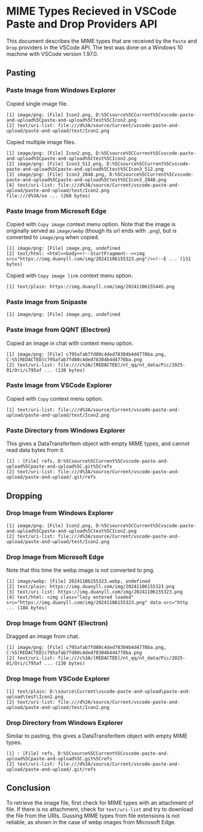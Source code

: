 # MIME Types Recieved in VSCode Paste and Drop Providers API

This document describes the MIME types that are received by the `Paste` and `Drop` providers in the VSCode API. The test was done on a Windows 10 machine with VSCode version 1.97.0.

## Pasting

### Paste Image from Windows Explorer

Copied single image file.

```
[1] image/png: [File] Icon2.png, D:%5Csource%5CCurrent%5Cvscode-paste-and-upload%5Cpaste-and-upload%5Ctest%5CIcon2.png
[2] text/uri-list: file:///d%3A/source/Current/vscode-paste-and-upload/paste-and-upload/test/Icon2.png
```

Copied multiple image files.

```
[1] image/png: [File] Icon2.png, D:%5Csource%5CCurrent%5Cvscode-paste-and-upload%5Cpaste-and-upload%5Ctest%5CIcon2.png
[2] image/png: [File] Icon3_512.png, D:%5Csource%5CCurrent%5Cvscode-paste-and-upload%5Cpaste-and-upload%5Ctest%5CIcon3_512.png
[3] image/png: [File] Icon3_2048.png, D:%5Csource%5CCurrent%5Cvscode-paste-and-upload%5Cpaste-and-upload%5Ctest%5CIcon3_2048.png
[4] text/uri-list: file:///d%3A/source/Current/vscode-paste-and-upload/paste-and-upload/test/Icon2.png
file:///d%3A/so ... (268 bytes)
```

### Paste Image from Microsoft Edge

Copied with `Copy image` context menu option. Note that the image is originally served as `image/webp` (though its url ends with `.png`), but is converted to `image/png` when copied.

```
[1] image/png: [File] image.png, undefined
[2] text/html: <html><body><!--StartFragment--><img src="https://img.duanyll.com/img/20241106155323.png"/><!--E ... (131 bytes)
```

Copied with `Copy image link` context menu option.

```
[1] text/plain: https://img.duanyll.com/img/20241106155445.png
```

### Paste Image from Snipaste

```
[1] image/png: [File] image.png, undefined
```

### Paste Image from QQNT (Electron)

Copied an image in chat with context menu option.

```
[1] image/png: [File] c795afab7fd80c4ded78304b4d4778ba.png, C:%5[REDACTED]c795afab7fd80c4ded78304b4d4778ba.png
[2] text/uri-list: file:///c%3A/[REDACTED]/nt_qq/nt_data/Pic/2025-01/Ori/c795af ... (130 bytes)
```

### Paste Image from VSCode Explorer

Copied with `Copy` context menu option.

```
[1] text/uri-list: file:///d%3A/source/Current/vscode-paste-and-upload/paste-and-upload/test/Icon2.png
```

### Paste Directory from Windows Explorer

This gives a DataTransferItem object with empty MIME types, and cannot read data bytes from it.

```
[1] : [File] refs, D:%5Csource%5CCurrent%5Cvscode-paste-and-upload%5Cpaste-and-upload%5C.git%5Crefs
[2] text/uri-list: file:///d%3A/source/Current/vscode-paste-and-upload/paste-and-upload/.git/refs
```

## Dropping

### Drop Image from Windows Explorer

```
[1] image/png: [File] Icon2.png, D:%5Csource%5CCurrent%5Cvscode-paste-and-upload%5Cpaste-and-upload%5Ctest%5CIcon2.png
[2] text/uri-list: file:///d%3A/source/Current/vscode-paste-and-upload/paste-and-upload/test/Icon2.png
```

### Drop Image from Microsoft Edge

Note that this time the webp image is not converted to png.

```
[1] image/webp: [File] 20241106155323.webp, undefined
[2] text/plain: https://img.duanyll.com/img/20241106155323.png
[3] text/uri-list: https://img.duanyll.com/img/20241106155323.png
[4] text/html: <img class="lazy entered loaded" src="https://img.duanyll.com/img/20241106155323.png" data-src="http ... (184 bytes)
```

### Drop Image from QQNT (Electron)

Dragged an image from chat.

```
[1] image/png: [File] c795afab7fd80c4ded78304b4d4778ba.png, C:%5[REDACTED]c795afab7fd80c4ded78304b4d4778ba.png
[2] text/uri-list: file:///c%3A/[REDACTED]/nt_qq/nt_data/Pic/2025-01/Ori/c795af ... (130 bytes)
```

### Drop Image from VSCode Explorer

```
[1] text/plain: D:\source\Current\vscode-paste-and-upload\paste-and-upload\test\Icon2.png
[2] text/uri-list: file:///d%3A/source/Current/vscode-paste-and-upload/paste-and-upload/test/Icon2.png
```

### Drop Directory from Windows Explorer

Similar to pasting, this gives a DataTransferItem object with empty MIME types.

```
[1] : [File] refs, D:%5Csource%5CCurrent%5Cvscode-paste-and-upload%5Cpaste-and-upload%5C.git%5Crefs
[2] text/uri-list: file:///d%3A/source/Current/vscode-paste-and-upload/paste-and-upload/.git/refs
```

## Conclusion

To retrieve the image file, first check for MIME types with an attachment of file. If there is no attachment, check for `text/uri-list` and try to download the file from the URIs. Gussing MIME types from file extensions is not reliable, as shown in the case of webp images from Microsoft Edge.
